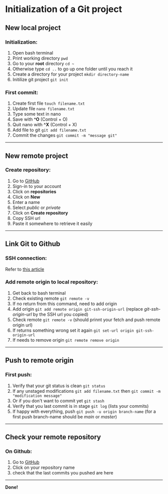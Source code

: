 # Initialization of a Git project

## New local project

### Initialization:
1. Open bash terminal
2. Print working directory `pwd`
3. Go to your **root** directory `cd ~`
4. Otherwise type `cd ..` to go up one folder until you reach it
5. Create a directory for your project `mkdir directory-name`
6. Initilize git project `git init`

### First commit: 
1. Create first file `touch filename.txt`
2. Update file `nano filename.txt`
3. Type some text in nano
4. Save with **^O** (Control + O)
5. Quit nano with **^X** (Control + X)
6. Add file to git `git add filename.txt`
7. Commit the changes `git commit -m "message git"`

---

## New remote project

### Create repository:
1. Go to [GitHub](https://github.com/)
2. Sign-in to your account
3. Click on **repositories**
4. Click on **New**
5. Enter a name
6. Select *public* or *private*
7. Click on **Create repository**
8. Copy SSH url
9. Paste it somewhere to retrieve it easily


---

## Link Git to Github

### SSH connection:

Refer to [this article](https://docs.github.com/fr/authentication/connecting-to-github-with-ssh) 

### Add remote origin to local repository:
1. Get back to bash terminal
2. Check existing remote `git remote -v`
3. If no return from this command, need to add origin
4. Add origin `git add remote origin git-ssh-origin-url` (replace *git-ssh-origin-url* by the SSH url you copied)
5. Check remote `git remote -v` (should prinnt your fetch and push remote origin url)
6. If returns something wrong set it again `git set-url origin git-ssh-origin-url`
7. If needs to remove origin `git remote remove origin`

---

## Push to remote origin

### First push:
1. Verify that your git status is clean `git status`
2. If any unstaged modifications `git add filename.txt` then `git commit -m "modification message"`
3. Or if you don't want to commit yet `git stash`
4. Verify that you last commit is in stage `git log` (lists your commits)
5. If happy with everything, push `git push -u origin branch-name` (for a first push branch-name should be *main* or *master*)

---

## Check your remote repository

### On Github:
1. Go to [GitHub](https://github.com)
2. Click on your repository name
3. check that the last commits you pushed are here

---

**Done!**
